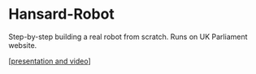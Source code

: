 # Hansard-Robot
Step-by-step building a real robot from scratch. Runs on UK Parliament website.

[[presentation and video](https://kofax.app.bigtincan.com/lshare/lWvwm6qzXx41kPGRj9VMEk3fRTXCYE3ne0QyKpNr527ZDYaoAd)]  

